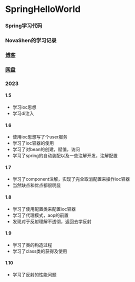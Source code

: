 # SpringHelloWorld
### Spring学习代码
### NovaShen的学习记录
### [博客](https://www.novashen.top)
### [网盘](https://nas.novashen.top)

### 2023
#### 1.5
- 学习ioc思想
- 学习di注入
#### 1.6
- 使用ioc思想写了个user服务
- 学习了ioc容器的使用
- 学习了对bean的创建，赋值，访问
- 学习了spring的自动装配以及一些注解开发，注解配置
#### 1.7
- 学习了component注解，实现了完全取消配置来操作ioc容器
- 当然缺点和优点都很明显
#### 1.8
- 学习了使用配置类来配置ioc容器
- 学习了代理模式，aop的前置
- 发现对于反射理解不透彻，返回去学反射
#### 1.9
- 学习了类的构造过程
- 学习了class类的获得及使用
#### 1.10
- 学习了反射的性能问题
